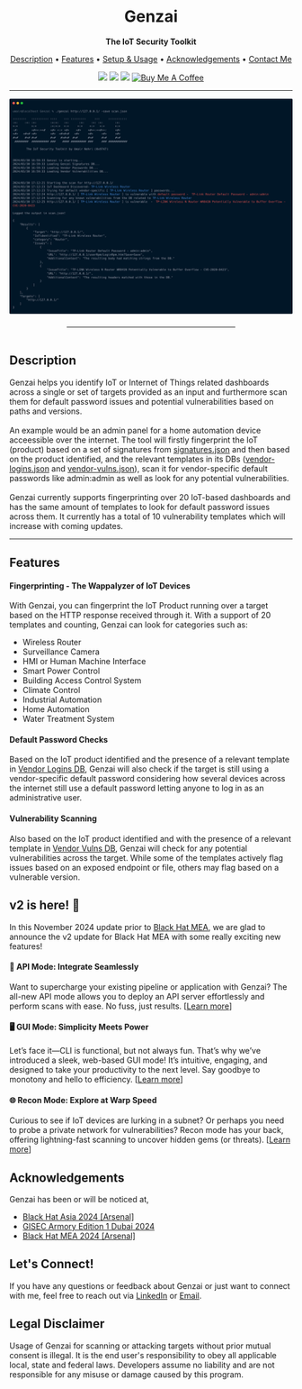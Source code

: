 <h1 align="center">Genzai</h1>
<p align="center"><b>The IoT Security Toolkit</b></p>
<p align="center">
<a href="#description">Description</a> • <a href="#features">Features</a> • <a href="./docs/documentation.md#setupnusage">Setup & Usage</a> • <a href="#acknowledgements">Acknowledgements</a> • <a href="#contact">Contact Me</a><br>

<p align="center">
  <img src="https://img.shields.io/badge/Version-2.0-green">
  <img src="https://img.shields.io/badge/Black%20Hat%20Arsenal-%20Asia%202024-blue">
  <img src="https://img.shields.io/badge/GISEC Armory-%20Dubai%202024-blue">
  <a href="https://www.buymeacoffee.com/umair9747" target="_blank"><img src="https://www.buymeacoffee.com/assets/img/custom_images/orange_img.png" alt="Buy Me A Coffee" style="height: 21px !important;width: 94px !important;" ></a>
</p>

</p>
<hr>
<img src="./genzai.png">
<hr style="width:300px; height: 1px; margin: auto; margin-top: 20px;" />
<br>
<div id="description">
<h2> Description </h2>
Genzai helps you identify IoT or Internet of Things related dashboards across a single or set of targets provided as an input and furthermore scan them for default password issues and potential vulnerabilities based on paths and versions.
<br></br>
An example would be an admin panel for a home automation device acceessible over the internet. The tool will firstly fingerprint the IoT (product) based on a set of signatures from <a href="./signatures.json">signatures.json</a> and then based on the product identified, and the relevant templates in its DBs (<a href="./vendor-logins.json">vendor-logins.json</a> and <a href="./vendor-vulns.json">vendor-vulns.json</a>), scan it for vendor-specific default passwords like  admin:admin as well as look for any potential vulnerabilities.
<br><br>
Genzai currently supports fingerprinting over 20 IoT-based dashboards and has the same amount of templates to look for default password issues across them. It currently has a total of 10 vulnerability templates which will increase with coming updates.
</div>
<hr style="height: 1px;">

<div id="features">
<h2> Features </h2>

<h4>Fingerprinting - The Wappalyzer of IoT Devices</h4>
With Genzai, you can fingerprint the IoT Product running over a target based on the HTTP response received through it. With a support of 20 templates and counting, Genzai can look for categories such as:
<br>

- Wireless Router
- Surveillance Camera
- HMI or Human Machine Interface
- Smart Power Control
- Building Access Control System
- Climate Control
- Industrial Automation
- Home Automation
- Water Treatment System

<h4>Default Password Checks</h4>
Based on the IoT product identified and the presence of a relevant template in <a href="./vendor-logins.json">Vendor Logins DB</a>, Genzai will also check if the target is still using a vendor-specific default password considering how several devices across the internet still use a default password letting anyone to log in as an administrative user.
</div>

<h4>Vulnerability Scanning</h4>
Also based on the IoT product identified and with the presence of a relevant template in <a href="./vendor-vulns.json">Vendor Vulns DB</a>, Genzai will check for any potential vulnerabilities across the target. While some of the templates actively flag issues based on an exposed endpoint or file, others may flag based on a vulnerable version.
</div>

<div id="v2">
<h2>v2 is here! 🚀</h2>
In this November 2024 update prior to <a href="https://blackhatmea.com/agenda-2024">Black Hat MEA</a>, we are glad to announce the v2 update for Black Hat MEA with some really exciting new features!

<h4>📡 API Mode: Integrate Seamlessly</h4>
Want to supercharge your existing pipeline or application with Genzai? The all-new API mode allows you to deploy an API server effortlessly and perform scans with ease. No fuss, just results. [<a href="./docs/v2.md#apimode">Learn more</a>]  

<h4>🖥️ GUI Mode: Simplicity Meets Power</h4>
Let’s face it—CLI is functional, but not always fun. That’s why we’ve introduced a sleek, web-based GUI mode! It’s intuitive, engaging, and designed to take your productivity to the next level. Say goodbye to monotony and hello to efficiency. [<a href="./docs/v2.md#guimode">Learn more</a>]  

<h4>🌐 Recon Mode: Explore at Warp Speed</h4>
Curious to see if IoT devices are lurking in a subnet? Or perhaps you need to probe a private network for vulnerabilities? Recon mode has your back, offering lightning-fast scanning to uncover hidden gems (or threats). [<a href="./docs/v2.md#reconmode">Learn more</a>]
</div>

</div>

<div id="acknowledgements">
<h2> Acknowledgements </h2>
Genzai has been or will be noticed at,
<ul type="disc">
<li><a href="https://www.blackhat.com/asia-24/arsenal/schedule/index.html#genzai---the-iot-security-toolkit-37373">Black Hat Asia 2024 [Arsenal]</a></li>
<li><a href="https://www.gisec.ae/gisec-armory">GISEC Armory Edition 1 Dubai 2024</a></li>
<li><a href="https://blackhatmea.com/agenda-2024">Black Hat MEA 2024 [Arsenal]</a></li>
</ul>
</div>

<div id="contact">
<h2> Let's Connect! </h2>
If you have any questions or feedback about Genzai or just want to connect with me, feel free to reach out via <a href="https://in.linkedin.com/in/umair-nehri-49699317a">LinkedIn</a> or <a href="mailto:umairnehri9747@gmail.com">Email</a>.
</div>

<h2>Legal Disclaimer</h2>
Usage of Genzai for scanning or attacking targets without prior mutual consent is illegal. It is the end user's responsibility to obey all applicable local, state and federal laws. Developers assume no liability and are not responsible for any misuse or damage caused by this program.
